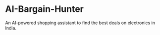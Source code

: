 # AI-Bargain-Hunter
An AI-powered shopping assistant to find the best deals on electronics in India.
